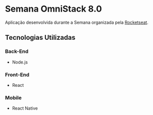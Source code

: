 # Semana OmniStack 8.0

Aplicação desenvolvida durante a Semana organizada pela [Rocketseat](https://rocketseat.com.br/).

## Tecnologias Utilizadas

### Back-End

* Node.js

### Front-End

* React

### Mobile

* React Native
